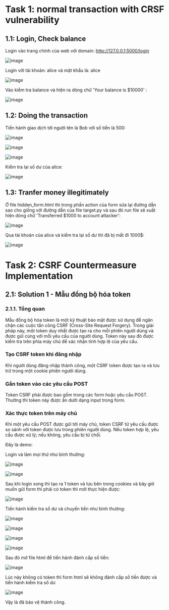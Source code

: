 # Task 1: normal transaction with CRSF vulnerability

## 1.1: Login, Check balance

Login vào trang chính của web với domain: http://127.0.0.1:5000/login

![image](https://github.com/MiloHuy/CSRF_Attack_Lab_20110494/assets/91107200/7c8fa777-598a-4a73-a412-184e0465ecf8)

Login với tài khoản: alice và mật khẩu là: alice

![image](https://github.com/MiloHuy/CSRF_Attack_Lab_20110494/assets/91107200/78beeae2-eace-46cb-be19-cca36b21cb05)

Vào kiểm tra balance và hiện ra dòng chữ 'Your balance is $10000' :

![image](https://github.com/MiloHuy/CSRF_Attack_Lab_20110494/assets/91107200/134377b7-7ec8-4bf1-882b-f7b5fc81be30)

## 1.2: Doing the transaction

Tiến hành giao dịch tới người tên là Bob với số tiền là 500:

![image](https://github.com/MiloHuy/CSRF_Attack_Lab_20110494/assets/91107200/268ff0b4-aee7-4fe0-a340-bb5fe966330e)

![image](https://github.com/MiloHuy/CSRF_Attack_Lab_20110494/assets/91107200/461345d5-51b2-49e3-b8ca-f6b36e2699ee)

![image](https://github.com/MiloHuy/CSRF_Attack_Lab_20110494/assets/91107200/5e46a472-1d48-4435-9ee6-17984b92770b)

Kiểm tra lại số dư của alice:

![image](https://github.com/MiloHuy/CSRF_Attack_Lab_20110494/assets/91107200/e61f90c0-e2a8-4233-a0e5-448289cf471d)

## 1.3: Tranfer money illegitimately

Ở file hidden_form.html thì trong phần action của form sửa lại đường dẫn sao cho giống với đường dẫn của file target.py và sau đó run file sẽ xuất hiện dòng chữ 'Transferred $1000 to account attacker':

![image](https://github.com/MiloHuy/CSRF_Attack_Lab_20110494/assets/91107200/b595ca2f-03fb-41d4-9fd8-442282e31a4b)

Qua tài khoản của alice và kiểm tra lại số dư thì đã bị mất đi 1000$:

![image](https://github.com/MiloHuy/CSRF_Attack_Lab_20110494/assets/91107200/b1065285-f449-4986-b58c-b92e660e14c9)

# Task 2: CSRF Countermeasure Implementation

## 2.1: Solution 1 - Mẫu đồng bộ hóa token

### 2.1.1. Tổng quan

Mẫu đồng bộ hóa token là một kỹ thuật bảo mật được sử dụng để ngăn chặn các cuộc tấn công CSRF (Cross-Site Request Forgery). Trong giải pháp này, một token duy nhất được tạo ra cho mỗi phiên người dùng và được gửi cùng với mỗi yêu cầu của người dùng. Token này sau đó được kiểm tra trên phía máy chủ để xác nhận tính hợp lệ của yêu cầu.

### Tạo CSRF token khi đăng nhập

Khi người dùng đăng nhập thành công, một CSRF token được tạo ra và lưu trữ trong một cookie phiên người dùng.

### Gắn token vào các yêu cầu POST

Token CSRF phải được bao gồm trong các form hoặc yêu cầu POST. Thường thì token này được ẩn dưới dạng input trong form.

### Xác thực token trên máy chủ

Khi một yêu cầu POST được gửi tới máy chủ, token CSRF từ yêu cầu được so sánh với token được lưu trong phiên người dùng. Nếu token hợp lệ, yêu cầu được xử lý; nếu không, yêu cầu bị từ chối.


Đây là demo:

Login và làm mọi thứ như bình thường:

![image](https://github.com/MiloHuy/CSRF_Attack_Lab_20110494/assets/91107200/777cc283-a8ac-446b-a05d-7c98abcc8f19)

![image](https://github.com/MiloHuy/CSRF_Attack_Lab_20110494/assets/91107200/ff718d63-3a49-4061-acac-ed52b2ee5246)

Sau khi login xong thì tạo ra 1 token và lưu bên trong cookies và bây giờ muốn gửi form thì phải có token thì mới thực hiện được:

![image](https://github.com/MiloHuy/CSRF_Attack_Lab_20110494/assets/91107200/abef6823-0c59-4e6c-8c7b-ff12620a1e06)

Tiến hành kiểm tra số dư và chuyển tiền như bình thường:

![image](https://github.com/MiloHuy/CSRF_Attack_Lab_20110494/assets/91107200/2e9ea5fa-efe7-4f6d-887c-01c06de42149)


![image](https://github.com/MiloHuy/CSRF_Attack_Lab_20110494/assets/91107200/bda33c14-c9be-402c-a036-390c850334d5)


![image](https://github.com/MiloHuy/CSRF_Attack_Lab_20110494/assets/91107200/82aa847c-0106-4094-bfee-cb32a8efdbc3)

![image](https://github.com/MiloHuy/CSRF_Attack_Lab_20110494/assets/91107200/7c5f7dfd-3636-44b1-ad74-3794aa995c0c)

Sau đó mở file html để tiến hành đánh cắp số tiền:

![image](https://github.com/MiloHuy/CSRF_Attack_Lab_20110494/assets/91107200/dcaee699-175d-4fbb-a253-c84797396e25)

Lúc này không có token thì form html sẽ không đánh cắp số tiền được và tiến hành kiểm tra số dư

![image](https://github.com/MiloHuy/CSRF_Attack_Lab_20110494/assets/91107200/2a3aa2f8-95cb-477d-81d4-ccdfd41e2b0c)

Vậy là đã bảo vệ thành công.
